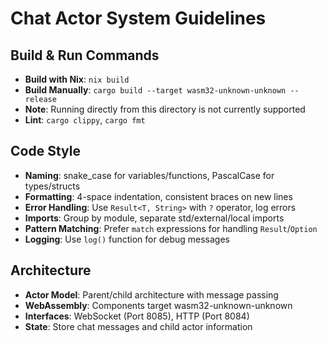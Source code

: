 # Chat Actor System Guidelines

## Build & Run Commands
- **Build with Nix**: `nix build`
- **Build Manually**: `cargo build --target wasm32-unknown-unknown --release`
- **Note**: Running directly from this directory is not currently supported
- **Lint**: `cargo clippy`, `cargo fmt`

## Code Style
- **Naming**: snake_case for variables/functions, PascalCase for types/structs
- **Formatting**: 4-space indentation, consistent braces on new lines
- **Error Handling**: Use `Result<T, String>` with `?` operator, log errors
- **Imports**: Group by module, separate std/external/local imports
- **Pattern Matching**: Prefer `match` expressions for handling `Result`/`Option`
- **Logging**: Use `log()` function for debug messages

## Architecture
- **Actor Model**: Parent/child architecture with message passing
- **WebAssembly**: Components target wasm32-unknown-unknown
- **Interfaces**: WebSocket (Port 8085), HTTP (Port 8084)
- **State**: Store chat messages and child actor information